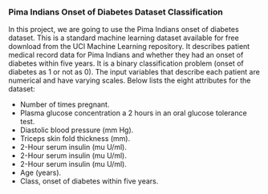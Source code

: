 <h3>Pima Indians Onset of Diabetes Dataset Classification</h3>
 
 <p>
 In this project, we are going to use the Pima Indians onset of diabetes dataset. This is a
standard machine learning dataset available for free download from the UCI Machine Learning
repository. It describes patient medical record data for Pima Indians and whether they had an
onset of diabetes within five years. It is a binary classification problem (onset of diabetes as 1
or not as 0). The input variables that describe each patient are numerical and have varying
scales. Below lists the eight attributes for the dataset:
 </p>
 
 <ul>
 <li>Number of times pregnant.</li>

 <li>Plasma glucose concentration a 2 hours in an oral glucose tolerance test.</li>

 <li>Diastolic blood pressure (mm Hg).</li>

 <li>Triceps skin fold thickness (mm).</li>

 <li>2-Hour serum insulin (mu U/ml).</li>

 <li>2-Hour serum insulin (mu U/ml). </li>

 <li>2-Hour serum insulin (mu U/ml).</li>

 <li>Age (years). </li>

 <li>Class, onset of diabetes within five years. </li>
 
 </ul>